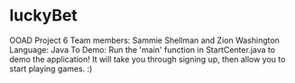 # luckyBet
OOAD Project 6
Team members: Sammie Shellman and Zion Washington
Language: Java
To Demo: Run the 'main' function in StartCenter.java to demo the application! It will take you through signing up, then allow you to start playing games. :)
